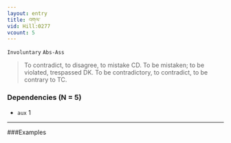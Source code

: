 ```yaml
---
layout: entry
title: འགལ་
vid: Hill:0277
vcount: 5
---
```

`Involuntary` `Abs-Ass`
> To contradict, to disagree, to mistake CD\.
 To be mistaken; to be violated, trespassed DK\.
 To be contradictory, to contradict, to be contrary to TC\.

### Dependencies (N = 5)
* `aux` 1

---

###Examples



